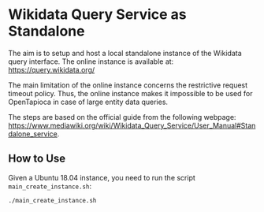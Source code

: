 # Wikidata Query Service as Standalone

The aim is to setup and host a local standalone instance of the Wikidata query interface. The online instance is available at: https://query.wikidata.org/  

The main limitation of the online instance concerns the restrictive request timeout policy. Thus, the online instance makes it impossible to be used for OpenTapioca in case of large entity data queries.  

The steps are based on the official guide from the following webpage: https://www.mediawiki.org/wiki/Wikidata_Query_Service/User_Manual#Standalone_service.

## How to Use

Given a Ubuntu 18.04 instance, you need to run the script `main_create_instance.sh`:
```bash
./main_create_instance.sh
```  

